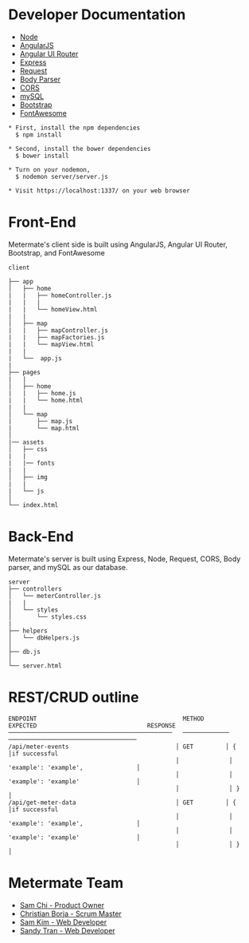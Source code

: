 # Developer Documentation
* [Node](https://nodejs.org/en/)
* [AngularJS](https://angularjs.org/)
* [Angular UI Router](https://angular-ui.github.io/ui-router/site/#/api/ui.router)
* [Express](https://expressjs.com/)
* [Request](https://www.npmjs.com/package/request)
* [Body Parser](https://www.npmjs.com/package/body-parser)
* [CORS](https://www.npmjs.com/package/cors)
* [mySQL](https://dev.mysql.com/doc/)
* [Bootstrap](http://getbootstrap.com/)
* [FontAwesome](http://fontawesome.io/)

```
* First, install the npm dependencies
  $ npm install
```
```
* Second, install the bower dependencies
  $ bower install
```
```
* Turn on your nodemon,
  $ nodemon server/server.js
```
```
* Visit https://localhost:1337/ on your web browser
```


# Front-End
Metermate's client side is built using AngularJS, Angular UI Router, Bootstrap, and FontAwesome

```
client

├── app
│   ├── home
|   |   ├── homeController.js
|   |   |
|   |   └── homeView.html
|   |
│   ├── map
|   |   ├── mapController.js
|   |   ├── mapFactories.js
|   |   └── mapView.html
|   |
|   └──  app.js
|  
├── pages
|   |
│   ├── home
|   |   ├── home.js
|   |   └── home.html
|   |
│   └── map
|       ├── map.js
|       └── map.html  
│   
|── assets
│   ├── css
|   |
|   |── fonts
|   |
│   ├── img
|   |
|   └── js
│  
└── index.html
```


# Back-End
Metermate's server is built using Express, Node, Request, CORS, Body parser, and mySQL as our database.
```
server
├── controllers
│   └── meterController.js
|   |
│   └── styles
│       └── styles.css
|  
├── helpers
│   └── dbHelpers.js
│   
├── db.js
│  
└── server.html
```

# REST/CRUD outline

```
ENDPOINT                                         METHOD         EXPECTED                               RESPONSE
──────────────────────────────────────────────   ─────────────  ────────────────────────────────────   
/api/meter-events                              │ GET         │ {                                    │if successful                  
                                               │              │  'example': 'example',               │   
                                               │              │  'example': 'example'                │
                                               │              │ }                                    │
/api/get-meter-data                            │ GET         │ {                                    │if successful
                                               │              │  'example': 'example',               │
                                               │              │  'example': 'example'                │
                                               │              │ }                                    │
```

# Metermate Team

* [Sam Chi - Product Owner](https://www.github.com/samsjchi)
* [Christian Borja - Scrum Master](https://www.github.com/cborjah)
* [Sam Kim - Web Developer](https://github.com/samkim28)
* [Sandy Tran - Web Developer](https://github.com/justsandytran)
